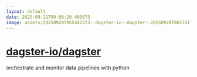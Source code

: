 ```yaml
---
layout: default
date: 2025-09-21T00:09:20.405675
image: assets/20250920T065442273--dagster-io--dagster--20250920T065741746--cropped.png
---
```


# [dagster-io/dagster](https://github.com/dagster-io/dagster)

orchestrate and monitor data pipelines with python
